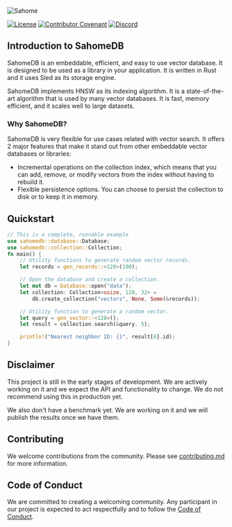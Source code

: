 ![Sahome](https://i.postimg.cc/X7rGVsBb/banner.png)

[![License](https://img.shields.io/badge/License-Apache_2.0-blue.svg?style=for-the-badge)](https://opensource.org/licenses/Apache-2.0) [![Contributor Covenant](https://img.shields.io/badge/Contributor%20Covenant-2.1-4baaaa.svg?style=for-the-badge)](/docs/code_of_conduct.md) [![Discord](https://img.shields.io/discord/1182432298382131200?logo=discord&logoColor=%23ffffff&label=Discord&style=for-the-badge)](https://discord.gg/bDhQrkqNdsP4)

## Introduction to SahomeDB

SahomeDB is an embeddable, efficient, and easy to use vector database. It is designed to be used as a library in your application. It is written in Rust and it uses Sled as its storage engine.

SahomeDB implements HNSW as its indexing algorithm. It is a state-of-the-art algorithm that is used by many vector databases. It is fast, memory efficient, and it scales well to large datasets.

### Why SahomeDB?

SahomeDB is very flexible for use cases related with vector search. It offers 2 major features that make it stand out from other embeddable vector databases or libraries:

- Incremental operations on the collection index, which means that you can add, remove, or modify vectors from the index without having to rebuild it.
- Flexible persistence options. You can choose to persist the collection to disk or to keep it in memory.

## Quickstart

```rust
// This is a complete, runnable example
use sahomedb::database::Database;
use sahomedb::collection::Collection;
fn main() {
    // Utility functions to generate random vector records.
    let records = gen_records::<128>(100);

    // Open the database and create a collection.
    let mut db = Database::open("data");
    let collection: Collection<usize, 128, 32> =
        db.create_collection("vectors", None, Some(&records));

    // Utility function to generate a random vector.
    let query = gen_vector::<128>();
    let result = collection.search(&query, 5);

    println!("Nearest neighbor ID: {}", result[0].id);
}
```

## Disclaimer

This project is still in the early stages of development. We are actively working on it and we expect the API and functionality to change. We do not recommend using this in production yet.

We also don't have a benchmark yet. We are working on it and we will publish the results once we have them.

## Contributing

We welcome contributions from the community. Please see [contributing.md](/docs/contributing.md) for more information.

## Code of Conduct

We are committed to creating a welcoming community. Any participant in our project is expected to act respectfully and to follow the [Code of Conduct](/docs/code_of_conduct.md).
